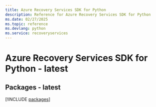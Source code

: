 ```yaml
---
title: Azure Recovery Services SDK for Python
description: Reference for Azure Recovery Services SDK for Python
ms.date: 02/27/2025
ms.topic: reference
ms.devlang: python
ms.service: recoveryservices
---
```

# Azure Recovery Services SDK for Python - latest
## Packages - latest
[!INCLUDE [packages](recovery-services-index.md)]